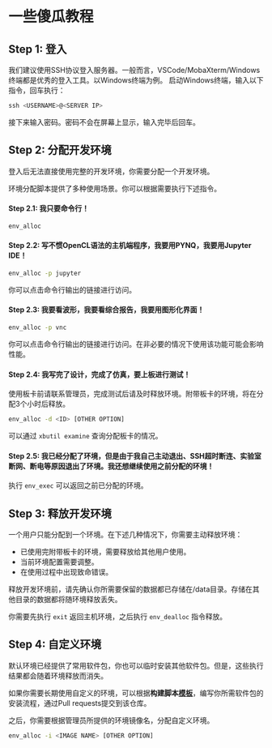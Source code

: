 # 一些傻瓜教程
## Step 1: 登入
我们建议使用SSH协议登入服务器。一般而言，VSCode/MobaXterm/Windows终端都是优秀的登入工具。以Windows终端为例。
启动Windows终端，输入以下指令，回车执行：
```powershell
ssh <USERNAME>@<SERVER IP>
```
接下来输入密码。密码不会在屏幕上显示，输入完毕后回车。
## Step 2: 分配开发环境
登入后无法直接使用完整的开发环境，你需要分配一个开发环境。

环境分配脚本提供了多种使用场景。你可以根据需要执行下述指令。
#### Step 2.1: 我只要命令行！
```bash
env_alloc
```
#### Step 2.2: 写不惯OpenCL语法的主机端程序，我要用PYNQ，我要用Jupyter IDE！
```bash
env_alloc -p jupyter
```
你可以点击命令行输出的链接进行访问。
#### Step 2.3: 我要看波形，我要看综合报告，我要用图形化界面！
```bash
env_alloc -p vnc
```
你可以点击命令行输出的链接进行访问。在非必要的情况下使用该功能可能会影响性能。
#### Step 2.4: 我写完了设计，完成了仿真，要上板进行测试！
使用板卡前请联系管理员，完成测试后请及时释放环境。附带板卡的环境，将在分配3个小时后释放。
```bash
env_alloc -d <ID> [OTHER OPTION]
```
可以通过 `xbutil examine` 查询分配板卡的情况。
#### Step 2.5: 我已经分配了环境，但是由于我自己主动退出、SSH超时断连、实验室断网、断电等原因退出了环境。我还想继续使用之前分配的环境！
执行 `env_exec` 可以返回之前已分配的环境。
## Step 3: 释放开发环境
一个用户只能分配到一个环境。在下述几种情况下，你需要主动释放环境：
- 已使用完附带板卡的环境，需要释放给其他用户使用。
- 当前环境配置需要调整。
- 在使用过程中出现致命错误。

释放开发环境前，请先确认你所需要保留的数据都已存储在/data目录。存储在其他目录的数据都将随环境释放丢失。

你需要先执行 `exit` 返回主机环境，之后执行 `env_dealloc` 指令释放。
## Step 4: 自定义环境
默认环境已经提供了常用软件包，你也可以临时安装其他软件包。但是，这些执行结果都会随着环境释放而消失。

如果你需要长期使用自定义的环境，可以根据**构建脚本[模板](./Dockerfile)**，编写你所需软件包的安装流程，通过Pull requests提交到该仓库。

之后，你需要根据管理员所提供的环境镜像名，分配自定义环境。
```bash
env_alloc -i <IMAGE NAME> [OTHER OPTION]
```
